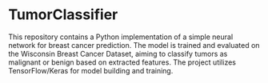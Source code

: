 # TumorClassifier
This repository contains a Python implementation of a simple neural network for breast cancer prediction. 
The model is trained and evaluated on the Wisconsin Breast Cancer Dataset, aiming to classify tumors as malignant or benign based on extracted features. The project utilizes TensorFlow/Keras for model building and training.
